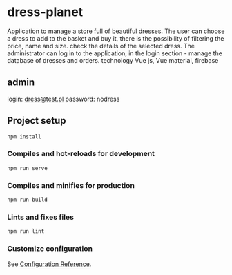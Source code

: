 # dress-planet
Application to manage a store full of beautiful dresses.
The user can choose a dress to add to the basket and buy it, there is the possibility of filtering the price, name and size. check the details of the selected dress.
The administrator can log in to the application, in the login section - manage the database of dresses and orders.
technology Vue js, Vue material, firebase
## admin
login: dress@test.pl
password: nodress
## Project setup
```
npm install
```

### Compiles and hot-reloads for development
```
npm run serve
```

### Compiles and minifies for production
```
npm run build
```

### Lints and fixes files
```
npm run lint
```

### Customize configuration
See [Configuration Reference](https://cli.vuejs.org/config/).
